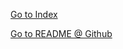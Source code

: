 <a href="index.html">Go to Index</a>

<a href="https://github.com/tristandear/tastehaven.github.io">Go to README @ Github</a>
